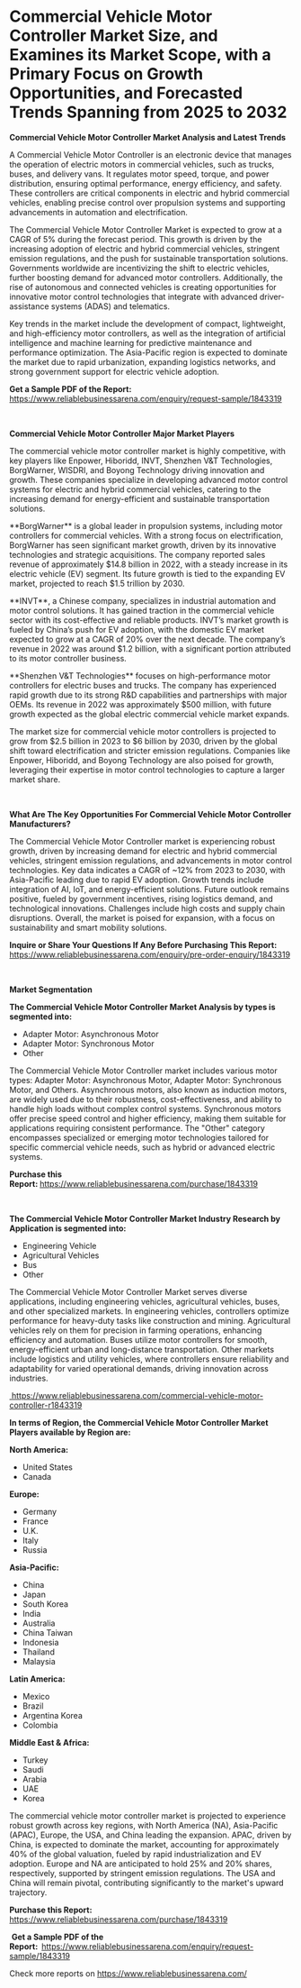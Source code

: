 <p><h1>Commercial Vehicle Motor Controller Market Size, and Examines its Market Scope, with a Primary Focus on Growth Opportunities, and Forecasted Trends Spanning from 2025 to 2032</h1></p><p><strong>Commercial Vehicle Motor Controller Market Analysis and Latest Trends</strong></p>
<p><p>A Commercial Vehicle Motor Controller is an electronic device that manages the operation of electric motors in commercial vehicles, such as trucks, buses, and delivery vans. It regulates motor speed, torque, and power distribution, ensuring optimal performance, energy efficiency, and safety. These controllers are critical components in electric and hybrid commercial vehicles, enabling precise control over propulsion systems and supporting advancements in automation and electrification.</p><p>The Commercial Vehicle Motor Controller Market is expected to grow at a CAGR of 5% during the forecast period. This growth is driven by the increasing adoption of electric and hybrid commercial vehicles, stringent emission regulations, and the push for sustainable transportation solutions. Governments worldwide are incentivizing the shift to electric vehicles, further boosting demand for advanced motor controllers. Additionally, the rise of autonomous and connected vehicles is creating opportunities for innovative motor control technologies that integrate with advanced driver-assistance systems (ADAS) and telematics.</p><p>Key trends in the market include the development of compact, lightweight, and high-efficiency motor controllers, as well as the integration of artificial intelligence and machine learning for predictive maintenance and performance optimization. The Asia-Pacific region is expected to dominate the market due to rapid urbanization, expanding logistics networks, and strong government support for electric vehicle adoption.</p></p>
<p><strong>Get a Sample PDF of the Report:&nbsp;</strong> <a href="https://www.reliablebusinessarena.com/enquiry/request-sample/1843319?utm_campaign=2003&utm_medium=2&utm_source=Github&utm_content=ia&utm_term=24012025&utm_id=commercial-vehicle-motor-controller">https://www.reliablebusinessarena.com/enquiry/request-sample/1843319</a></p>
<p>&nbsp;</p>
<p><strong>Commercial Vehicle Motor Controller Major Market Players</strong></p>
<p><p>The commercial vehicle motor controller market is highly competitive, with key players like Enpower, Hiboridd, INVT, Shenzhen V&T Technologies, BorgWarner, WISDRI, and Boyong Technology driving innovation and growth. These companies specialize in developing advanced motor control systems for electric and hybrid commercial vehicles, catering to the increasing demand for energy-efficient and sustainable transportation solutions.</p><p>**BorgWarner** is a global leader in propulsion systems, including motor controllers for commercial vehicles. With a strong focus on electrification, BorgWarner has seen significant market growth, driven by its innovative technologies and strategic acquisitions. The company reported sales revenue of approximately $14.8 billion in 2022, with a steady increase in its electric vehicle (EV) segment. Its future growth is tied to the expanding EV market, projected to reach $1.5 trillion by 2030.</p><p>**INVT**, a Chinese company, specializes in industrial automation and motor control solutions. It has gained traction in the commercial vehicle sector with its cost-effective and reliable products. INVT’s market growth is fueled by China’s push for EV adoption, with the domestic EV market expected to grow at a CAGR of 20% over the next decade. The company’s revenue in 2022 was around $1.2 billion, with a significant portion attributed to its motor controller business.</p><p>**Shenzhen V&T Technologies** focuses on high-performance motor controllers for electric buses and trucks. The company has experienced rapid growth due to its strong R&D capabilities and partnerships with major OEMs. Its revenue in 2022 was approximately $500 million, with future growth expected as the global electric commercial vehicle market expands.</p><p>The market size for commercial vehicle motor controllers is projected to grow from $2.5 billion in 2023 to $6 billion by 2030, driven by the global shift toward electrification and stricter emission regulations. Companies like Enpower, Hiboridd, and Boyong Technology are also poised for growth, leveraging their expertise in motor control technologies to capture a larger market share.</p></p>
<p>&nbsp;</p>
<p><strong>What Are The Key Opportunities For Commercial Vehicle Motor Controller Manufacturers?</strong></p>
<p><p>The Commercial Vehicle Motor Controller market is experiencing robust growth, driven by increasing demand for electric and hybrid commercial vehicles, stringent emission regulations, and advancements in motor control technologies. Key data indicates a CAGR of ~12% from 2023 to 2030, with Asia-Pacific leading due to rapid EV adoption. Growth trends include integration of AI, IoT, and energy-efficient solutions. Future outlook remains positive, fueled by government incentives, rising logistics demand, and technological innovations. Challenges include high costs and supply chain disruptions. Overall, the market is poised for expansion, with a focus on sustainability and smart mobility solutions.</p></p>
<p><strong>Inquire or Share Your Questions If Any Before Purchasing This Report:</strong> <a href="https://www.reliablebusinessarena.com/enquiry/pre-order-enquiry/1843319?utm_campaign=2003&utm_medium=2&utm_source=Github&utm_content=ia&utm_term=24012025&utm_id=commercial-vehicle-motor-controller">https://www.reliablebusinessarena.com/enquiry/pre-order-enquiry/1843319</a></p>
<p>&nbsp;</p>
<p><strong>Market Segmentation</strong></p>
<p><strong>The Commercial Vehicle Motor Controller Market Analysis by types is segmented into:</strong></p>
<p><ul><li>Adapter Motor: Asynchronous Motor</li><li>Adapter Motor: Synchronous Motor</li><li>Other</li></ul></p>
<p><p>The Commercial Vehicle Motor Controller market includes various motor types: Adapter Motor: Asynchronous Motor, Adapter Motor: Synchronous Motor, and Others. Asynchronous motors, also known as induction motors, are widely used due to their robustness, cost-effectiveness, and ability to handle high loads without complex control systems. Synchronous motors offer precise speed control and higher efficiency, making them suitable for applications requiring consistent performance. The "Other" category encompasses specialized or emerging motor technologies tailored for specific commercial vehicle needs, such as hybrid or advanced electric systems.</p></p>
<p><strong>Purchase this Report:&nbsp;</strong><a href="https://www.reliablebusinessarena.com/purchase/1843319?utm_campaign=2003&utm_medium=2&utm_source=Github&utm_content=ia&utm_term=24012025&utm_id=commercial-vehicle-motor-controller">https://www.reliablebusinessarena.com/purchase/1843319</a></p>
<p>&nbsp;</p>
<p><strong>The Commercial Vehicle Motor Controller Market Industry Research by Application is segmented into:</strong></p>
<p><ul><li>Engineering Vehicle</li><li>Agricultural Vehicles</li><li>Bus</li><li>Other</li></ul></p>
<p><p>The Commercial Vehicle Motor Controller Market serves diverse applications, including engineering vehicles, agricultural vehicles, buses, and other specialized markets. In engineering vehicles, controllers optimize performance for heavy-duty tasks like construction and mining. Agricultural vehicles rely on them for precision in farming operations, enhancing efficiency and automation. Buses utilize motor controllers for smooth, energy-efficient urban and long-distance transportation. Other markets include logistics and utility vehicles, where controllers ensure reliability and adaptability for varied operational demands, driving innovation across industries.</p></p>
<p><a href="https://www.reliablebusinessarena.com/commercial-vehicle-motor-controller-r1843319?utm_campaign=2003&utm_medium=2&utm_source=Github&utm_content=ia&utm_term=24012025&utm_id=commercial-vehicle-motor-controller">&nbsp;https://www.reliablebusinessarena.com/commercial-vehicle-motor-controller-r1843319</a></p>
<p><strong>In terms of Region, the Commercial Vehicle Motor Controller Market Players available by Region are:</strong></p>
<p>
    <p> <strong> North America: </strong>
        <ul>
            <li>United States</li>
            <li>Canada</li>
        </ul>
        </p> 
    <p> <strong> Europe: </strong>
        <ul>
            <li>Germany</li>
            <li>France</li>
            <li>U.K.</li>
            <li>Italy</li>
            <li>Russia</li>
        </ul>
        </p> 
    <p> <strong> Asia-Pacific: </strong>
        <ul>
            <li>China</li>
            <li>Japan</li>
            <li>South Korea</li>
            <li>India</li>
            <li>Australia</li>
            <li>China Taiwan</li>
            <li>Indonesia</li>
            <li>Thailand</li>
            <li>Malaysia</li>
        </ul>
        </p> 
    <p> <strong> Latin America: </strong>
        <ul>
            <li>Mexico</li>
            <li>Brazil</li>
            <li>Argentina Korea</li>
            <li>Colombia</li>
        </ul>
        </p> 
    <p> <strong> Middle East & Africa: </strong>
        <ul>
            <li>Turkey</li>
            <li>Saudi</li>
            <li>Arabia</li>
            <li>UAE</li>
            <li>Korea</li>
        </ul>
    </p>
    </p>
<p><p>The commercial vehicle motor controller market is projected to experience robust growth across key regions, with North America (NA), Asia-Pacific (APAC), Europe, the USA, and China leading the expansion. APAC, driven by China, is expected to dominate the market, accounting for approximately 40% of the global valuation, fueled by rapid industrialization and EV adoption. Europe and NA are anticipated to hold 25% and 20% shares, respectively, supported by stringent emission regulations. The USA and China will remain pivotal, contributing significantly to the market's upward trajectory.</p></p>
<p><strong>Purchase this Report: </strong><a href="https://www.reliablebusinessarena.com/purchase/1843319?utm_campaign=2003&utm_medium=2&utm_source=Github&utm_content=ia&utm_term=24012025&utm_id=commercial-vehicle-motor-controller">https://www.reliablebusinessarena.com/purchase/1843319</a></p>
<p>&nbsp;<strong>Get a Sample PDF of the Report:&nbsp;&nbsp;</strong><a href="https://www.reliablebusinessarena.com/enquiry/request-sample/1843319?utm_campaign=2003&utm_medium=2&utm_source=Github&utm_content=ia&utm_term=24012025&utm_id=commercial-vehicle-motor-controller">https://www.reliablebusinessarena.com/enquiry/request-sample/1843319</a></p>
<p><strong></strong></p>
<p>Check more reports on <a href="https://www.reliablebusinessarena.com/?utm_campaign=2003&utm_medium=2&utm_source=Github&utm_content=ia&utm_term=24012025&utm_id=commercial-vehicle-motor-controller">https://www.reliablebusinessarena.com/</a></p>